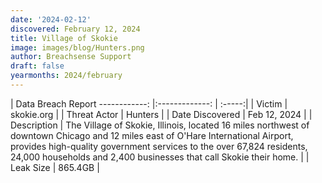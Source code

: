 ```yaml
---
date: '2024-02-12'
discovered: February 12, 2024
title: Village of Skokie
image: images/blog/Hunters.png
author: Breachsense Support
draft: false
yearmonths: 2024/february
---
```



| Data Breach Report
------------:     |:-------------:    | :-----:|
| Victim      | skokie.org      | 
| Threat Actor      | Hunters      | 
| Date Discovered      | Feb 12, 2024      | 
| Description      | The Village of Skokie, Illinois, located 16 miles northwest of downtown Chicago and 12 miles east of O'Hare International Airport, provides high-quality government services to the over 67,824 residents, 24,000 households and 2,400 businesses that call Skokie their home.      | 
| Leak Size      | 865.4GB      | 

